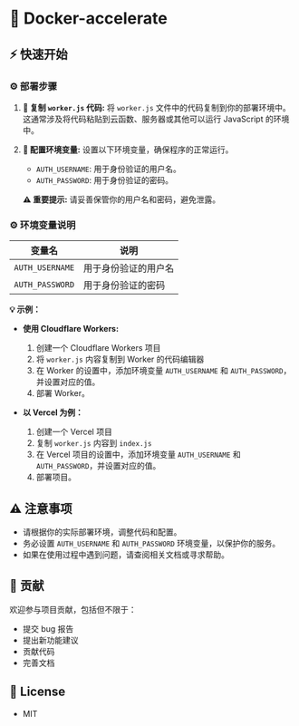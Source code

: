 # 🚀 Docker-accelerate

## ⚡️ 快速开始

### ⚙️ 部署步骤

1.  **📝 复制 `worker.js` 代码:**  将 `worker.js` 文件中的代码复制到你的部署环境中。  这通常涉及将代码粘贴到云函数、服务器或其他可以运行 JavaScript 的环境中。
2.  **🔑 配置环境变量:**  设置以下环境变量，确保程序的正常运行。
    *   `AUTH_USERNAME`:  用于身份验证的用户名。
    *   `AUTH_PASSWORD`:  用于身份验证的密码。

    **⚠️ 重要提示:**  请妥善保管你的用户名和密码，避免泄露。

### ⚙️ 环境变量说明

| 变量名         | 说明                                 |
| -------------- | ------------------------------------ |
| `AUTH_USERNAME` | 用于身份验证的用户名                 |
| `AUTH_PASSWORD` | 用于身份验证的密码                 |

**💡 示例：**

*   **使用 Cloudflare Workers:**

    1.  创建一个 Cloudflare Workers 项目
    2.  将 `worker.js` 内容复制到 Worker 的代码编辑器
    3.  在 Worker 的设置中，添加环境变量 `AUTH_USERNAME` 和 `AUTH_PASSWORD`，并设置对应的值。
    4.  部署 Worker。

*   **以 Vercel 为例：**

    1.  创建一个 Vercel 项目
    2.  复制 `worker.js` 内容到 `index.js`
    3.  在 Vercel 项目的设置中，添加环境变量 `AUTH_USERNAME` 和 `AUTH_PASSWORD`，并设置对应的值。
    4.  部署项目。


## ⚠️ 注意事项

*   请根据你的实际部署环境，调整代码和配置。
*   务必设置 `AUTH_USERNAME` 和 `AUTH_PASSWORD` 环境变量，以保护你的服务。
*   如果在使用过程中遇到问题，请查阅相关文档或寻求帮助。

## 🤝 贡献

欢迎参与项目贡献，包括但不限于：

*   提交 bug 报告
*   提出新功能建议
*   贡献代码
*   完善文档

## 📜 License

- MIT
